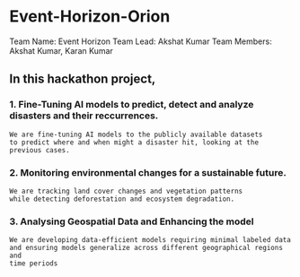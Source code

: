 # Event-Horizon-Orion

Team Name: Event Horizon 
Team Lead: Akshat Kumar
Team Members: Akshat Kumar, Karan Kumar

## In this hackathon project, 

### 1. Fine-Tuning AI models to predict, detect and analyze disasters and their reccurrences.
    We are fine-tuning AI models to the publicly available datasets  
    to predict where and when might a disaster hit, looking at the previous cases.

### 2. Monitoring environmental changes for a sustainable future.
    We are tracking land cover changes and vegetation patterns  
    while detecting deforestation and ecosystem degradation.

### 3. Analysing Geospatial Data and Enhancing the model 
    We are developing data-efficient models requiring minimal labeled data
    and ensuring models generalize across different geographical regions and
    time periods    